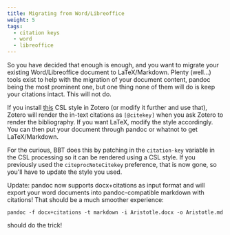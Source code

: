 ```yaml
---
title: Migrating from Word/Libreoffice
weight: 5
tags:
  - citation keys
  - word
  - libreoffice
---
```


So you have decided that enough is enough, and you want to migrate
your existing Word/Libreoffice document to LaTeX/Markdown. Plenty
(well...) tools exist to help with the migration of your document
content, pandoc being the most prominent one, but one thing none
of them will do is keep your citations intact. This will not do.

If you install [this](better-bibtex-citekeys.csl) CSL style in
Zotero (or modify it further and use that), Zotero will render the
in-text citations as `[@citekey]` when you ask Zotero to render the bibliography. If you want LaTeX, modify the
style accordingly. You can then put your document through pandoc or whatnot to get LaTeX/Markdown.

For the curious, BBT does this by patching in the `citation-key`
variable in the CSL processing so it can be rendered using a CSL
style. If you previously used the `citeprocNoteCitekey` preference,
that is now gone, so you'll have to update the style you used.

Update: pandoc now supports docx+citations as input format and will export your word documents into pandoc-compatible markdown with citations! That should be a much smoother experience:

```
pandoc -f docx+citations -t markdown -i Aristotle.docx -o Aristotle.md
```

should do the trick!

